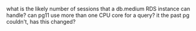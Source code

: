 
what is the likely number of sessions that a db.medium RDS instance can handle?
can pg11 use more than one CPU core for a query? it the past pg couldn't, has this changed?




